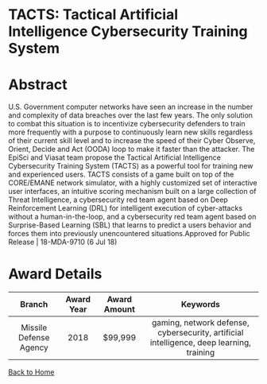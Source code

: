 
TACTS: Tactical Artificial Intelligence Cybersecurity Training System
=====================================================================

# Abstract


U.S. Government computer networks have seen an increase in the number and complexity of data breaches over the last few years. The only solution to combat this situation is to incentivize cybersecurity defenders to train more frequently with a purpose to continuously learn new skills regardless of their current skill level and to increase the speed of their Cyber Observe, Orient, Decide and Act (OODA) loop to make it faster than the attacker. The EpiSci and Viasat team propose the Tactical Artificial Intelligence Cybersecurity Training System (TACTS) as a powerful tool for training new and experienced users. TACTS consists of a game built on top of the CORE/EMANE network simulator, with a highly customized set of interactive user interfaces, an intuitive scoring mechanism built on a large collection of Threat Intelligence, a cybersecurity red team agent based on Deep Reinforcement Learning (DRL) for intelligent execution of cyber-attacks without a human-in-the-loop, and a cybersecurity red team agent based on Surprise-Based Learning (SBL) that learns to predict a users behavior and forces them into previously unencountered situations.Approved for Public Release | 18-MDA-9710 (6 Jul 18)  

# Award Details

|Branch|Award Year|Award Amount|Keywords|
| :---: | :---: | :---: | :---: |
|Missile Defense Agency|2018|$99,999|gaming, network defense, cybersecurity, artificial intelligence, deep learning, training|
  
  


[Back to Home](https://github.com/chrischow/dod_sbir_awards/CC/#1144)